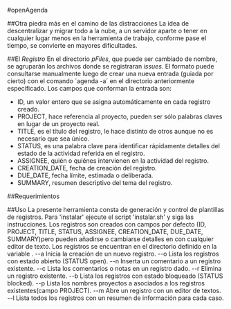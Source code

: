 #openAgenda

##Otra piedra más en el camino de las distracciones
La idea de descentralizar y migrar todo a la nube, a un servidor aparte o tener en cualquier lugar menos en la herramienta de trabajo, conforme pase el tiempo, se convierte en mayores dificultades.

##El _Registro_
En el directorio _pFiles_, que puede ser cambiado de nombre, se agruparán los archivos donde se registraran _issues_. El formato puede consultarse manualmente luego de crear una nueva entrada (guiada por cierto) con el comando ´agenda -a´ en el directorio anteriormente especificado.
Los campos que conforman la entrada son:
- ID, un valor entero que se asigna automáticamente en cada registro creado.
- PROJECT, hace referencia al proyecto, pueden ser sólo palabras claves en lugar de un proyecto real.
- TITLE, es el título del registro, le hace distinto de otros aunque no es necesario que sea único.
- STATUS, es una palabra clave para identificar rápidamente detalles del estado de la actividad referida en el registro.
- ASSIGNEE, quién o quiénes intervienen en la actividad del registro.
- CREATION_DATE, fecha de creación del registro.
- DUE_DATE, fecha límite, estimada o deliberada.
- SUMMARY, resumen descriptivo del tema del registro.

##Requerimientos

##Uso
La presente herramienta consta de generación y control de plantillas de registros. Para 'instalar' ejecute el script 'instalar.sh' y
siga las instrucciones. Los registros son creados con campos por defecto (ID, PROJECT, TITLE, STATUS, ASSIGNEE, CREATION_DATE, DUE_DATE, SUMMARY)pero
pueden añadirse o cambiarse detalles en con cualquier editor de texto. Los registros se encuentran en el directorio definido en la variable <PFILES>.
-\-a Inicia la creación de un nuevo registro.
-\-o Lista los registros con estado abierto (STATUS open).
-\-n Inserta un comentario a un registro existente.
-\-c Lista los comentarios o notas en un registro dado.
-\-r Elimina un registro existente.
-\-b Lista los registros con estado bloqueado (STATUS blocked).
-\-p Lista los nombres proyectos a asociados a los registros existentes(campo PROJECT).
-\-m Abre un registro con un editor de textos.
-\-l Lista todos los registros con un resumen de información para cada caso.
